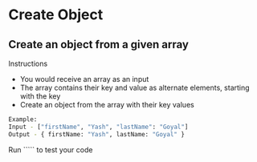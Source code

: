 # Create Object

## Create an object from a given array

Instructions
* You would receive an array as an input
* The array contains their key and value as alternate elements, starting with the key
* Create an object from the array with their key values

```bash
Example:
Input - ["firstName", "Yash", "lastName": "Goyal"]
Output - { firstName: "Yash", lastName: "Goyal" }
```

Run ````` to test your code